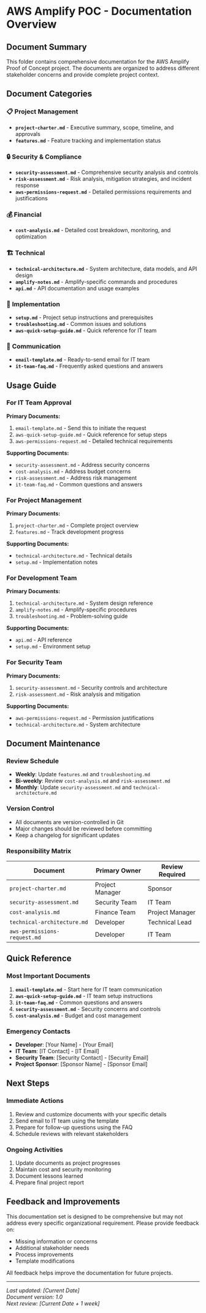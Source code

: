 # AWS Amplify POC - Documentation Overview

## Document Summary

This folder contains comprehensive documentation for the AWS Amplify Proof of Concept project. The documents are organized to address different stakeholder concerns and provide complete project context.

## Document Categories

### 📋 **Project Management**
- **`project-charter.md`** - Executive summary, scope, timeline, and approvals
- **`features.md`** - Feature tracking and implementation status

### 🔒 **Security & Compliance**
- **`security-assessment.md`** - Comprehensive security analysis and controls
- **`risk-assessment.md`** - Risk analysis, mitigation strategies, and incident response
- **`aws-permissions-request.md`** - Detailed permissions requirements and justifications

### 💰 **Financial**
- **`cost-analysis.md`** - Detailed cost breakdown, monitoring, and optimization

### 🏗️ **Technical**
- **`technical-architecture.md`** - System architecture, data models, and API design
- **`amplify-notes.md`** - Amplify-specific commands and procedures
- **`api.md`** - API documentation and usage examples

### 🚀 **Implementation**
- **`setup.md`** - Project setup instructions and prerequisites
- **`troubleshooting.md`** - Common issues and solutions
- **`aws-quick-setup-guide.md`** - Quick reference for IT team

### 📧 **Communication**
- **`email-template.md`** - Ready-to-send email for IT team
- **`it-team-faq.md`** - Frequently asked questions and answers

## Usage Guide

### For IT Team Approval
**Primary Documents:**
1. `email-template.md` - Send this to initiate the request
2. `aws-quick-setup-guide.md` - Quick reference for setup steps
3. `aws-permissions-request.md` - Detailed technical requirements

**Supporting Documents:**
- `security-assessment.md` - Address security concerns
- `cost-analysis.md` - Address budget concerns
- `risk-assessment.md` - Address risk management
- `it-team-faq.md` - Common questions and answers

### For Project Management
**Primary Documents:**
1. `project-charter.md` - Complete project overview
2. `features.md` - Track development progress

**Supporting Documents:**
- `technical-architecture.md` - Technical details
- `setup.md` - Implementation notes

### For Development Team
**Primary Documents:**
1. `technical-architecture.md` - System design reference
2. `amplify-notes.md` - Amplify-specific procedures
3. `troubleshooting.md` - Problem-solving guide

**Supporting Documents:**
- `api.md` - API reference
- `setup.md` - Environment setup

### For Security Team
**Primary Documents:**
1. `security-assessment.md` - Security controls and architecture
2. `risk-assessment.md` - Risk analysis and mitigation

**Supporting Documents:**
- `aws-permissions-request.md` - Permission justifications
- `technical-architecture.md` - System architecture

## Document Maintenance

### Review Schedule
- **Weekly**: Update `features.md` and `troubleshooting.md`
- **Bi-weekly**: Review `cost-analysis.md` and `risk-assessment.md`
- **Monthly**: Update `security-assessment.md` and `technical-architecture.md`

### Version Control
- All documents are version-controlled in Git
- Major changes should be reviewed before committing
- Keep a changelog for significant updates

### Responsibility Matrix
| Document | Primary Owner | Review Required |
|----------|---------------|----------------|
| `project-charter.md` | Project Manager | Sponsor |
| `security-assessment.md` | Security Team | IT Team |
| `cost-analysis.md` | Finance Team | Project Manager |
| `technical-architecture.md` | Developer | Technical Lead |
| `aws-permissions-request.md` | Developer | IT Team |

## Quick Reference

### Most Important Documents
1. **`email-template.md`** - Start here for IT team communication
2. **`aws-quick-setup-guide.md`** - IT team setup instructions
3. **`it-team-faq.md`** - Common questions and answers
4. **`security-assessment.md`** - Security concerns and controls
5. **`cost-analysis.md`** - Budget and cost management

### Emergency Contacts
- **Developer**: [Your Name] - [Your Email]
- **IT Team**: [IT Contact] - [IT Email]
- **Security Team**: [Security Contact] - [Security Email]
- **Project Sponsor**: [Sponsor Name] - [Sponsor Email]

## Next Steps

### Immediate Actions
1. Review and customize documents with your specific details
2. Send email to IT team using the template
3. Prepare for follow-up questions using the FAQ
4. Schedule reviews with relevant stakeholders

### Ongoing Activities
1. Update documents as project progresses
2. Maintain cost and security monitoring
3. Document lessons learned
4. Prepare final project report

## Feedback and Improvements

This documentation set is designed to be comprehensive but may not address every specific organizational requirement. Please provide feedback on:
- Missing information or concerns
- Additional stakeholder needs
- Process improvements
- Template modifications

All feedback helps improve the documentation for future projects.

---

*Last updated: [Current Date]*  
*Document version: 1.0*  
*Next review: [Current Date + 1 week]*
